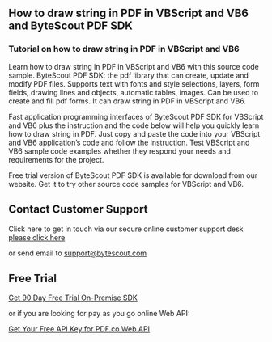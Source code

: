 ## How to draw string in PDF in VBScript and VB6 and ByteScout PDF SDK

### Tutorial on how to draw string in PDF in VBScript and VB6

Learn how to draw string in PDF in VBScript and VB6 with this source code sample. ByteScout PDF SDK: the pdf library that can create, update and modify PDF files. Supports text with fonts and style selections, layers, form fields, drawing lines and objects, automatic tables, images. Can be used to create and fill pdf forms. It can draw string in PDF in VBScript and VB6.

Fast application programming interfaces of ByteScout PDF SDK for VBScript and VB6 plus the instruction and the code below will help you quickly learn how to draw string in PDF. Just copy and paste the code into your VBScript and VB6 application’s code and follow the instruction. Test VBScript and VB6 sample code examples whether they respond your needs and requirements for the project.

Free trial version of ByteScout PDF SDK is available for download from our website. Get it to try other source code samples for VBScript and VB6.

## Contact Customer Support

Click here to get in touch via our secure online customer support desk [please click here](https://bytescout.zendesk.com/hc/en-us/requests/new?subject=ByteScout%20PDF%20SDK%20Question)

or send email to [support@bytescout.com](mailto:support@bytescout.com?subject=ByteScout%20PDF%20SDK%20Question) 

## Free Trial

[Get 90 Day Free Trial On-Premise SDK](https://bytescout.com/download/web-installer?utm_source=github-readme)

or if you are looking for pay as you go online Web API:

[Get Your Free API Key for PDF.co Web API](https://pdf.co/documentation/api?utm_source=github-readme)